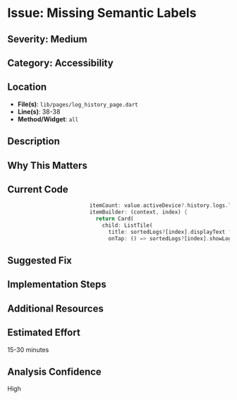 # Issue: Missing Semantic Labels

## Severity: Medium

## Category: Accessibility

## Location
- **File(s)**: `lib/pages/log_history_page.dart`
- **Line(s)**: 38-38
- **Method/Widget**: `all`

## Description


## Why This Matters


## Current Code
```dart
                          itemCount: value.activeDevice?.history.logs.length,
                          itemBuilder: (context, index) {
                            return Card(
                              child: ListTile(
                                title: sortedLogs?[index].displayText ?? const Text("N/A"),
                                onTap: () => sortedLogs?[index].showLogDialog(context),
```

## Suggested Fix


## Implementation Steps


## Additional Resources


## Estimated Effort
15-30 minutes

## Analysis Confidence
High
